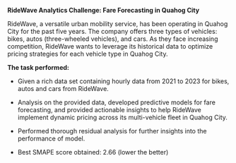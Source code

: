 <b>RideWave Analytics Challenge: Fare Forecasting in Quahog City </b>

RideWave, a versatile urban mobility service, has been operating in Quahog City for the past five years. The company offers three types of vehicles: bikes, autos (three-wheeled vehicles), and cars. As they face increasing competition, RideWave wants to leverage its historical data to optimize pricing strategies for each vehicle type in Quahog City.

<b>The task performed: </b>

- Given a rich data set containing hourly data from 2021 to 2023 for bikes, autos and cars from RideWave.

- Analysis on the provided data, developed predictive models for fare forecasting, and provided actionable insights to help RideWave implement dynamic pricing across its multi-vehicle fleet in Quahog City.

- Performed thorough residual analysis for further insights into the performance of model.

- Best SMAPE score obtained: 2.66 
  (lower the better)
